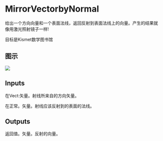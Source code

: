 # MirrorVectorbyNormal

给出一个方向向量和一个表面法线，返回反射到表面法线上的向量。产生的结果就像用激光照射镜子一样!

目标是Kismet数学图书馆

## 图示

![]($-20221218-19571033.png)

## Inputs

在Vect:矢量。射线所来自的方向矢量。

在正常。矢量。射线应该反射到的表面的法线。  

## Outputs

返回值。矢量。反射的向量。
